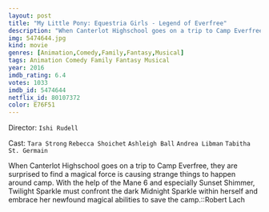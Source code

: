 ```yaml
---
layout: post
title: "My Little Pony: Equestria Girls - Legend of Everfree"
description: "When Canterlot Highschool goes on a trip to Camp Everfree, they are surprised to find a magical force is causing strange things to happen around camp. With the help of the Mane 6 and especially Sunset Shimmer, Twilight Sparkle must confront the dark Midnight Sparkle within herself and embrace her newfound magical abilities to save the camp..."
img: 5474644.jpg
kind: movie
genres: [Animation,Comedy,Family,Fantasy,Musical]
tags: Animation Comedy Family Fantasy Musical 
year: 2016
imdb_rating: 6.4
votes: 1033
imdb_id: 5474644
netflix_id: 80107372
color: E76F51
---
```

Director: `Ishi Rudell`  

Cast: `Tara Strong` `Rebecca Shoichet` `Ashleigh Ball` `Andrea Libman` `Tabitha St. Germain` 

When Canterlot Highschool goes on a trip to Camp Everfree, they are surprised to find a magical force is causing strange things to happen around camp. With the help of the Mane 6 and especially Sunset Shimmer, Twilight Sparkle must confront the dark Midnight Sparkle within herself and embrace her newfound magical abilities to save the camp.::Robert Lach